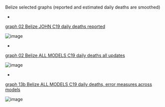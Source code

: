 Belize selected graphs (reported and estimated daily deaths are smoothed) 

*

[graph 02 Belize JOHN C19 daily deaths reported](https://github.com/pourmalek/CovidLongitudinal/blob/main/output/countries/Belize/graph%2002%20Belize%20JOHN%20C19%20daily%20deaths%20reported.pdf)

![image](https://github.com/pourmalek/CovidLongitudinal/assets/30849720/e04bff25-0ead-4ae3-9aaa-82515ef86c56)

*

[graph 02 Belize ALL MODELS C19 daily deaths all updates](https://github.com/pourmalek/CovidLongitudinal/blob/main/output/countries/Belize/graph%2002%20Belize%20ALL%20MODELS%20C19%20daily%20deaths%20all%20updates.pdf)

![image](https://github.com/pourmalek/CovidLongitudinal/assets/30849720/25392317-8511-438a-8899-e2a76bb4d223)

*

[graph 13b Belize ALL MODELS C19 daily deaths, error measures across models](https://github.com/pourmalek/CovidLongitudinal/blob/main/output/countries/Belize/graph%2013b%20Belize%20ALL%20MODELS%20C19%20daily%20deaths%2C%20error%20measures%20across%20models.pdf)

![image](https://github.com/pourmalek/CovidLongitudinal/assets/30849720/982e3f72-4079-4d5b-9920-e6cdd65e5590)

